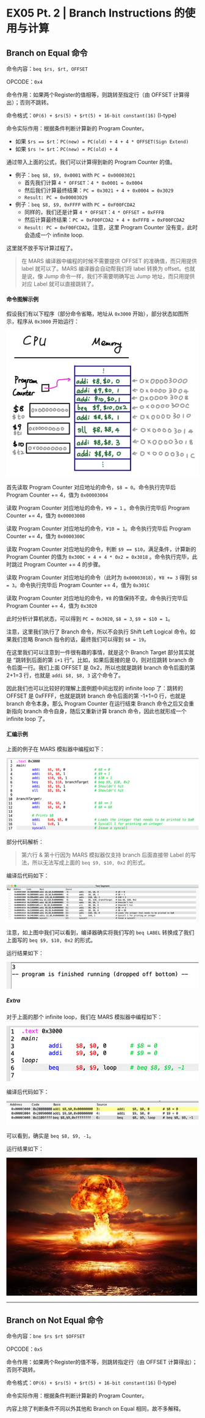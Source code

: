# EX05 Pt. 2 | Branch Instructions 的使用与计算

## Branch on Equal 命令
命令内容：`beq $rs, $rt, OFFSET`

OPCODE：`0x4`

命令作用：如果两个Register的值相等，则跳转至指定行（由 OFFSET 计算得出）；否则不跳转。

命令格式：`OP(6) + $rs(5) + $rt(5) + 16-bit constant(16)` (I-type)

命令实际作用：根据条件判断计算新的 Program Counter。
- 如果 `$rs == $rt`：`PC(new) = PC(old) + 4 + 4 * OFFSET(Sign Extend)`
- 如果 `$rs != $rt`：`PC(new) = PC(old) + 4`

通过带入上面的公式，我们可以计算得到新的 Program Counter 的值。
-  例子：`beq $8, $9, 0x0001` with `PC = 0x00003021`
	- 首先我们计算 `4 * OFFSET`：`4 * 0x0001 = 0x0004` 
	- 然后我们计算最终结果：`PC = 0x3021 + 4 + 0x0004 = 0x3029` 
	- `Result: PC = 0x00003029`
- 例子：`beq $8, $9, 0xFFFF` with `PC = 0xF00FCDA2`
	- 同样的，我们还是计算 `4 * OFFSET`：`4 * OFFSET = 0xFFFB`
	- 然后计算最终结果：`PC = 0xF00FCDA2 + 4 + 0xFFFB = 0xF00FCDA2` 
	- `Result: PC = 0xF00FCDA2`。注意，这里 Program Counter 没有变，此时会造成一个 infinite loop.

这里就不放手写计算过程了。

> 在 MARS 编译器中编程的时候不需要提供 OFFSET 的准确值，而只用提供 label 就可以了。MARS 编译器会自动帮我们将 label 转换为 offset。也就是说，像 Jump 命令一样，我们不需要明确写出 Jump 地址，而只用提供对应 Label 就可以直接跳转了。  

#### 命令图解示例

假设我们有以下程序（部分命令省略，地址从 `0x3000` 开始），部分状态如图所示，程序从 `0x3000` 开始运行：

![](EX05%20Pt.%202%20%7C%20Branch%20Instructions%20%E7%9A%84%E4%BD%BF%E7%94%A8%E4%B8%8E%E8%AE%A1%E7%AE%97/image.png)

首先读取 Program Counter 对应地址的命令，`$8 = 0`。命令执行完毕后 Program Counter += 4，值为 `0x00003004`

读取 Program Counter 对应地址的命令，`¥9 = 1` 。命令执行完毕后 Program Counter += 4，值为 `0x00003008` 

读取 Program Counter 对应地址的命令，`¥10 = 1`。命令执行完毕后 Program Counter += 4，值为 `0x0000300C`

读取 Program Counter 对应地址的命令，判断 `$9 == $10`，满足条件，计算新的 Program Counter 的值为 `0x300C + 4 + 4 * 0x2 = 0x3018` 。命令执行完毕，此时跳过 Program Counter += 4 的步骤。

读取 Program Counter 对应地址的命令（此时为 `0x00003018`），`¥8 += 3` 得到 `$8 = 3`。命令执行完毕后 Program Counter += 4，值为 `0x301C`

读取 Program Counter 对应地址的命令，`¥8` 的值保持不变。命令执行完毕后 Program Counter += 4，值为 `0x3020`

此时分析计算机状态，可以得到 `PC = 0x3020`, `$8 = 3`, `$9 = $10 = 1`。

注意，这里我们执行了 Branch 命令，所以不会执行 Shift Left Logical 命令。如果我们忽略 Branch 指令的话，最终我们可以得到 `$8 = 19`。

在这里我们可以注意到一件很有趣的事情，就是这个 Branch Target 部分其实就是 “跳转到后面的第 `i+1` 行”。比如，如果后面接的是 0，则对应跳转 branch 命令后面一行。我们上面 OFFSET 是 0x2，所以也就是跳转 branch 命令后面的第 2+1=3 行，也就是 `addi $8, $8, 3` 这个命令了。

因此我们也可以比较好的理解上面例题中间出现的 infinite loop 了：跳转的 OFFSET 是 0xFFFF，也就是跳转 branch 命令后面的第 -1+1=0 行，也就是 branch 命令本身。那么 Program Counter 在运行结束 Branch 命令之后又会重新指向 branch 命令自身，随后又重新计算 branch 命令，因此也就形成一个 infinite loop 了。

#### 汇编示例

上面的例子在 MARS 模拟器中编程如下：

![](EX05%20Pt.%202%20%7C%20Branch%20Instructions%20%E7%9A%84%E4%BD%BF%E7%94%A8%E4%B8%8E%E8%AE%A1%E7%AE%97/4C55C834-131B-497C-B6F0-9C51913EBC6F.png)

部分代码解析：

> 第六行 & 第十行因为 MARS 模拟器仅支持 branch 后面直接带 Label 的写法，所以无法写成上面的 `beq $9, $10, 0x2` 的形式。  

编译后代码如下：

![](EX05%20Pt.%202%20%7C%20Branch%20Instructions%20%E7%9A%84%E4%BD%BF%E7%94%A8%E4%B8%8E%E8%AE%A1%E7%AE%97/0DA9E677-E406-48D2-B0D5-D02CCD055A03.png)

注意，如上图中我们可以看到，编译器确实将我们写的 `beq LABEL` 转换成了我们上面写的 `beq $9, $10, 0x2` 的形式。

运行结果如下：

![](EX05%20Pt.%202%20%7C%20Branch%20Instructions%20%E7%9A%84%E4%BD%BF%E7%94%A8%E4%B8%8E%E8%AE%A1%E7%AE%97/50325AF7-89D2-4353-A2B5-AEC57A605C2C.png)

##### Extra

对于上面的那个 infinite loop，我们在 MARS 模拟器中编程如下：

![](EX05%20Pt.%202%20%7C%20Branch%20Instructions%20%E7%9A%84%E4%BD%BF%E7%94%A8%E4%B8%8E%E8%AE%A1%E7%AE%97/E6F24559-634B-4E73-ADAA-B44D3BF8ACD5.png)

编译后代码如下：

![](EX05%20Pt.%202%20%7C%20Branch%20Instructions%20%E7%9A%84%E4%BD%BF%E7%94%A8%E4%B8%8E%E8%AE%A1%E7%AE%97/241BB1AA-486D-442C-954B-7C190015EE5A.png)

可以看到，确实是 `beq $8, $9, -1`。

运行结果如下：

![](EX05%20Pt.%202%20%7C%20Branch%20Instructions%20%E7%9A%84%E4%BD%BF%E7%94%A8%E4%B8%8E%E8%AE%A1%E7%AE%97/u=2969771637,3268081191&fm=26&gp=0.jpg)
- - - -
## Branch on Not Equal 命令

命令内容：`bne $rs $rt $OFFSET`

OPCODE：`0x5` 

命令作用：如果两个Register的值不等，则跳转指定行（由 OFFSET 计算得出）；否则不跳转。

命令格式：`OP(6) + $rs(5) + $rt(5) + 16-bit constant(16)` (I-type)

命令实际作用：根据条件判断计算新的 Program Counter。

内容上除了判断条件不同以外其他和 Branch on Equal 相同，故不多解释。
